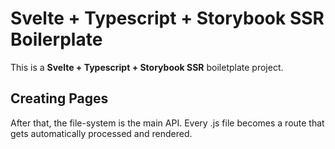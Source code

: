 # Svelte + Typescript + Storybook SSR Boilerplate

This is a __Svelte + Typescript + Storybook SSR__ boiletplate project.

## Creating Pages

After that, the file-system is the main API. Every .js file becomes a route that gets automatically processed and rendered.
